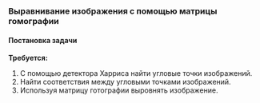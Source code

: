 ### Выравнивание изображения с помощью матрицы гомографии

#### Постановка задачи

**Требуется:**
1) С помощью детектора Харриса найти угловые точки изображений.  
2) Найти соответствия между угловыми точками изображений.  
3) Используя матрицу готографии выровнять изображение.